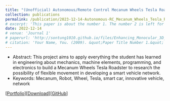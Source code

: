 ```yaml
---
title: "(Unofficial) Autonomous/Remote Control Mecanum Wheels Tesla Roadster in real-world"
collection: publications
permalink: /publication/2023-12-14-Autonomous-RC_Mecanum_Wheels_Tesla_Roadster
# excerpt: 'This paper is about the number 1. The number 2 is left for future work.'
date: 2022-12-14
# venue: 'Journal 1'
# paperurl: 'http://sontung1010.github.io/files/Enhancing_Monocular_3D_Object_Detection_in_Foggy_Conditions.pdf'
# citation: 'Your Name, You. (2009). &quot;Paper Title Number 1.&quot; <i>Journal 1</i>. 1(1).'
---
```

- Abstract: This project aims to apply everything the student has learned in engineering about mechanics, machine elements, programming, and electronics to build a Mecanum Wheels Tesla Roadster to research the possibility of flexible movement in developing a smart vehicle network.
- Keywords: Mecanum, Robot, Wheel, Tesla, smart car, innovative vehicle, network

[[Portfolio](https://sontung1010.github.io/portfolio/2022-12-18-portfolio/)][[Download](/files/Autonomous-RC_Mecanum_Wheels_Tesla_Roadster.pdf)][[GitHub](https://github.com/sontung1010/Autonomous-Remote-Control-Mecanum-Wheel-Tesla-Roadster)]
